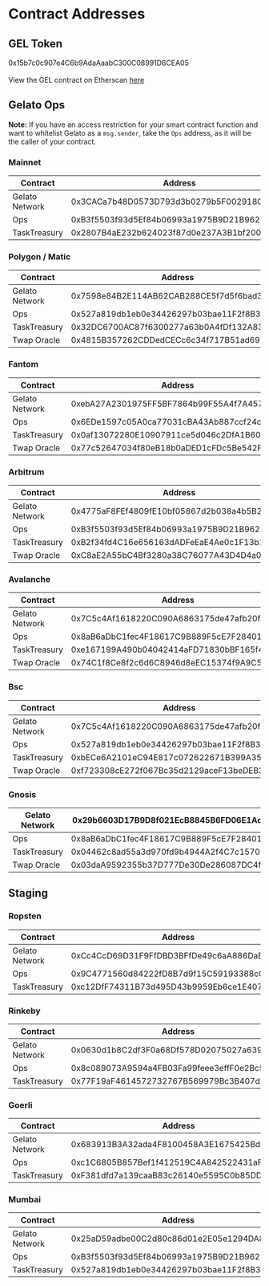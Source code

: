 # Contract Addresses

## GEL Token

0x15b7c0c907e4C6b9AdaAaabC300C08991D6CEA05\
\
View the GEL contract on Etherscan [here](https://etherscan.io/address/0x15b7c0c907e4c6b9adaaaabc300c08991d6cea05)

## Gelato Ops

**Note:** If you have an access restriction for your smart contract function and want to whitelist Gelato as a `msg.sender`, take the `Ops` address, as it will be the caller of your contract.

### Mainnet

| Contract       | Address                                    |
| -------------- | ------------------------------------------ |
| Gelato Network | 0x3CACa7b48D0573D793d3b0279b5F0029180E83b6 |
| Ops            | 0xB3f5503f93d5Ef84b06993a1975B9D21B962892F |
| TaskTreasury   | 0x2807B4aE232b624023f87d0e237A3B1bf200Fd99 |

### Polygon / Matic

| Contract       | Address                                    |
| -------------- | ------------------------------------------ |
| Gelato Network | 0x7598e84B2E114AB62CAB288CE5f7d5f6bad35BbA |
| Ops            | 0x527a819db1eb0e34426297b03bae11F2f8B3A19E |
| TaskTreasury   | 0x32DC6700AC87f6300277a63b0A4fDf132A8392bd |
| Twap Oracle    | 0x4815B357262CDDedCECc6c34f717B51ad69FdFb4 |

### Fantom

| Contract       | Address                                    |
| -------------- | ------------------------------------------ |
| Gelato Network | 0xebA27A2301975FF5BF7864b99F55A4f7A457ED10 |
| Ops            | 0x6EDe1597c05A0ca77031cBA43Ab887ccf24cd7e8 |
| TaskTreasury   | 0x0af13072280E10907911ce5d046c2DfA1B604d23 |
| Twap Oracle    | 0x77c52647034f80eB18b0aDED1cFDc5Be542F34B3 |

### Arbitrum

| Contract       | Address                                    |
| -------------- | ------------------------------------------ |
| Gelato Network | 0x4775aF8FEf4809fE10bf05867d2b038a4b5B2146 |
| Ops            | 0xB3f5503f93d5Ef84b06993a1975B9D21B962892F |
| TaskTreasury   | 0xB2f34fd4C16e656163dADFeEaE4Ae0c1F13b140A |
| Twap Oracle    | 0xC8aE2A55bC4Bf3280a38C76077A43D4D4a086272 |

### Avalanche

| Contract       | Address                                    |
| -------------- | ------------------------------------------ |
| Gelato Network | 0x7C5c4Af1618220C090A6863175de47afb20fa9Df |
| Ops            | 0x8aB6aDbC1fec4F18617C9B889F5cE7F28401B8dB |
| TaskTreasury   | 0xe167199A490b04042414aFD71830bBF165f44C09 |
| Twap Oracle    | 0x74C1f8Ce8f2c6d6C8946d8eEC15374f9A9C57F3A |

### Bsc

| Contract       | Address                                    |
| -------------- | ------------------------------------------ |
| Gelato Network | 0x7C5c4Af1618220C090A6863175de47afb20fa9Df |
| Ops            | 0x527a819db1eb0e34426297b03bae11F2f8B3A19E |
| TaskTreasury   | 0xbECe6A2101eC94E817c072622671B399A3508Ac1 |
| Twap Oracle    | 0xf723308cE272f067Bc35d2129aceF13beDEB3F2C |

### Gnosis

| Gelato Network | 0x29b6603D17B9D8f021EcB8845B6FD06E1Adf89DE |
| -------------- | ------------------------------------------ |
| Ops            | 0x8aB6aDbC1fec4F18617C9B889F5cE7F28401B8dB |
| TaskTreasury   | 0x04462c8ad55a3d970fd9b4944A2f4C7c15700883 |
| Twap Oracle    | 0x03daA9592355b37D777De30De286087DC4f1C788 |

## Staging

### Ropsten

| Contract       | Address                                    |
| -------------- | ------------------------------------------ |
| Gelato Network | 0xCc4CcD69D31F9FfDBD3BFfDe49c6aA886DaB98d9 |
| Ops            | 0x9C4771560d84222fD8B7d9f15C59193388cC81B3 |
| TaskTreasury   | 0xc12DfF74311B73d495D43b9959Eb6ce1E407F380 |

### Rinkeby

| Contract       | Address                                    |
| -------------- | ------------------------------------------ |
| Gelato Network | 0x0630d1b8C2df3F0a68Df578D02075027a6397173 |
| Ops            | 0x8c089073A9594a4FB03Fa99feee3effF0e2Bc58a |
| TaskTreasury   | 0x77F19aF4614572732767B569979Bc3B407d63a68 |

### Goerli

| Contract       | Address                                    |
| -------------- | ------------------------------------------ |
| Gelato Network | 0x683913B3A32ada4F8100458A3E1675425BdAa7DF |
| Ops            | 0xc1C6805B857Bef1f412519C4A842522431aFed39 |
| TaskTreasury   | 0xF381dfd7a139caaB83c26140e5595C0b85DDadCd |

### Mumbai

| Contract       | Address                                    |
| -------------- | ------------------------------------------ |
| Gelato Network | 0x25aD59adbe00C2d80c86d01e2E05e1294DA84823 |
| Ops            | 0xB3f5503f93d5Ef84b06993a1975B9D21B962892F |
| TaskTreasury   | 0x527a819db1eb0e34426297b03bae11F2f8B3A19E |
